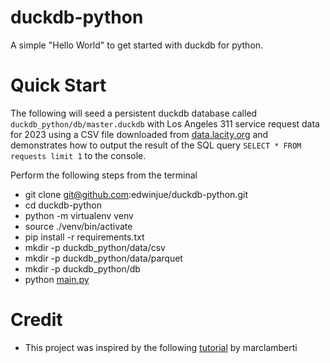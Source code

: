 # duckdb-python

A simple "Hello World" to get started with duckdb for python. 

# Quick Start

The following will seed a persistent duckdb database called `duckdb_python/db/master.duckdb` with Los Angeles 311 service request data for 2023 using a CSV file downloaded from [data.lacity.org](https://data.lacity.org/City-Infrastructure-Service-Requests/MyLA311-Service-Request-Data-2023/4a4x-mna2) and demonstrates how to output the result of the SQL query `SELECT * FROM requests limit 1` to the console. 

Perform the following steps from the terminal  
* git clone git@github.com:edwinjue/duckdb-python.git
* cd duckdb-python
* python -m virtualenv venv
* source ./venv/bin/activate
* pip install -r requirements.txt
* mkdir -p duckdb_python/data/csv
* mkdir -p duckdb_python/data/parquet
* mkdir -p duckdb_python/db
* python [main.py](https://github.com/edwinjue/duckdb-python/blob/main/main.py)

# Credit
* This project was inspired by the following [tutorial](https://marclamberti.com/blog/duckdb-getting-started-for-beginners/) by marclamberti
